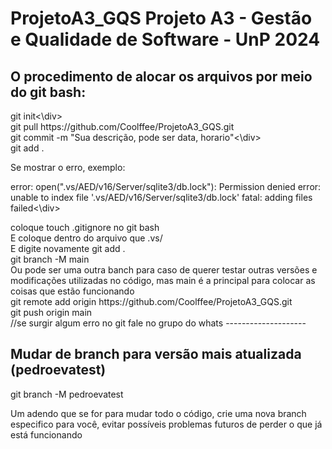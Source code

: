 <h1>ProjetoA3_GQS
Projeto A3 - Gestão e Qualidade de Software - UnP 2024</h1>

<h2>O procedimento de alocar os arquivos por meio do git bash:</h2>

<div>git init<\div>
<div>git pull https://github.com/Coolffee/ProjetoA3_GQS.git</div>
<div>git commit -m "Sua descrição, pode ser data, horario"<\div>
<div>git add .</div>

Se mostrar o erro, exemplo:<div> error: open(".vs/AED/v16/Server/sqlite3/db.lock"): Permission denied error: unable to index file '.vs/AED/v16/Server/sqlite3/db.lock' fatal: adding files failed<\div>
<div>coloque touch .gitignore no git bash</div> 
<div>E coloque dentro do arquivo que .vs/ </div>
<div>E digite novamente git add .</div>
<div>git branch -M main</div> Ou pode ser uma outra banch para caso de querer testar outras versões e modificações utilizadas no código, mas main é a principal para colocar as coisas que estão funcionando 
<div>git remote add origin https://github.com/Coolffee/ProjetoA3_GQS.git
</div>
<div>git push origin main</div>
//se surgir algum erro no git fale no grupo do whats
--------------------
<h2>Mudar de branch para versão mais atualizada (pedroevatest)</h2>

git branch -M pedroevatest
<div>Um adendo que se for para mudar todo o código, crie uma nova branch especifico para você, evitar possíveis problemas futuros de perder o que já está funcionando</div>
